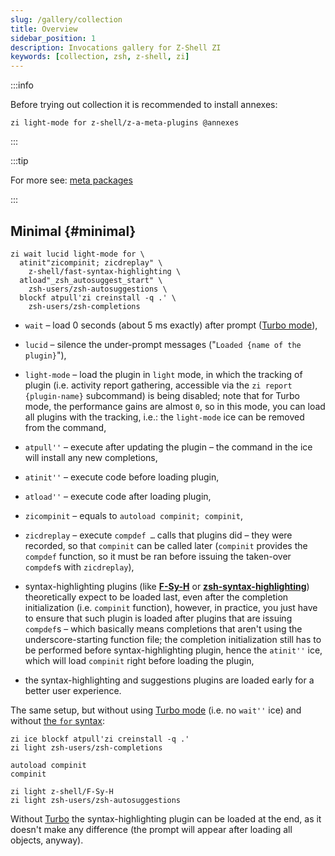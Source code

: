 ```yaml
---
slug: /gallery/collection
title: Overview
sidebar_position: 1
description: Invocations gallery for Z-Shell ZI
keywords: [collection, zsh, z-shell, zi]
---
```


:::info

Before trying out collection it is recommended to install annexes:

```shell
zi light-mode for z-shell/z-a-meta-plugins @annexes
```

:::

:::tip

For more see: [meta packages](../ecosystem/annexes/meta-plugins)

:::

## Minimal {#minimal}

```shell
zi wait lucid light-mode for \
  atinit"zicompinit; zicdreplay" \
    z-shell/fast-syntax-highlighting \
  atload"_zsh_autosuggest_start" \
    zsh-users/zsh-autosuggestions \
  blockf atpull'zi creinstall -q .' \
    zsh-users/zsh-completions
```

- `wait` – load 0 seconds (about 5 ms exactly) after prompt ([Turbo mode](../getting_started/overview#turbo-mode-zsh--53)),
- `lucid` – silence the under-prompt messages ("`Loaded {name of the plugin}`"),
- `light-mode` – load the plugin in `light` mode, in which the tracking of plugin (i.e. activity report gathering, accessible via the `zi report {plugin-name}` subcommand) is being disabled; note that for Turbo mode, the performance gains are almost `0`, so in this mode, you can load all plugins with the tracking, i.e.: the `light-mode` ice can be removed from the command,

- `atpull''` – execute after updating the plugin – the command in the ice will install any new completions,
- `atinit''` – execute code before loading plugin,
- `atload''` – execute code after loading plugin,
- `zicompinit` – equals to `autoload compinit; compinit`,
- `zicdreplay` – execute `compdef …` calls that plugins did – they were recorded, so that `compinit` can be called later (`compinit` provides the `compdef` function, so it must be ran before issuing the taken-over `compdef`s with `zicdreplay`),

- syntax-highlighting plugins (like [**F-Sy-H**](https://github.com/z-shell/F-Sy-H) or [**zsh-syntax-highlighting**](https://github.com/zsh-users/zsh-syntax-highlighting)) theoretically expect to be loaded last, even after the completion initialization (i.e. `compinit` function), however, in practice, you just have to ensure that such plugin is loaded after plugins that are issuing `compdef`s – which basically means completions that aren't using the underscore-starting function file; the completion initialization still has to be performed before syntax-highlighting plugin, hence the `atinit''` ice, which will load `compinit` right before loading the plugin,
- the syntax-highlighting and suggestions plugins are loaded early for a better user experience.

The same setup, but without using [Turbo mode](../getting_started/overview#turbo-mode-zsh--53) (i.e. no `wait''` ice) and without [the `for` syntax](../guides/syntax#the-for-syntax):

```shell
zi ice blockf atpull'zi creinstall -q .'
zi light zsh-users/zsh-completions

autoload compinit
compinit

zi light z-shell/F-Sy-H
zi light zsh-users/zsh-autosuggestions
```

Without [Turbo](../getting_started/overview#turbo-mode-zsh--53) the syntax-highlighting plugin can be loaded at the end, as it doesn't make any difference (the prompt will appear after loading all objects, anyway).
